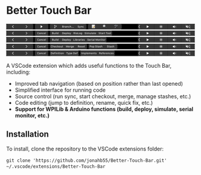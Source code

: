 # Better Touch Bar

![Screenshot of root menu](https://raw.githubusercontent.com/jonahb55/Better-Touch-Bar/master/screenshots/1-main.png)
![Screenshot of WPILib menu](https://raw.githubusercontent.com/jonahb55/Better-Touch-Bar/master/screenshots/2-wpilib.png)
![Screenshot of Arduino menu](https://raw.githubusercontent.com/jonahb55/Better-Touch-Bar/master/screenshots/3-arduino.png)
![Screenshot of source control menu](https://raw.githubusercontent.com/jonahb55/Better-Touch-Bar/master/screenshots/4-git.png)
![Screenshot of code editing menu](https://raw.githubusercontent.com/jonahb55/Better-Touch-Bar/master/screenshots/5-dev.png)

A VSCode extension which adds useful functions to the Touch Bar, including:

- Improved tab navigation (based on position rather than last opened)
- Simplified interface for running code
- Source control (run sync, start checkout, merge, manage stashes, etc.)
- Code editing (jump to definition, rename, quick fix, etc.)
- **Support for WPILib & Arduino functions (build, deploy, simulate, serial monitor, etc.)**

## Installation

To install, clone the repository to the VSCode extensions folder:

```
git clone 'https://github.com/jonahb55/Better-Touch-Bar.git' ~/.vscode/extensions/Better-Touch-Bar
```
